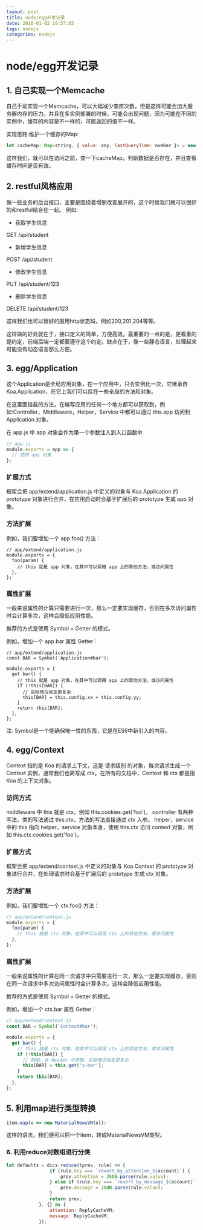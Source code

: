 ```yaml
---
layout: post
title: node/egg开发记录
date: 2018-01-02 19:57:05
tags: nodejs
categories: nodejs
---
```


# node/egg开发记录

## 1. 自己实现一个Memcache

自己手动实现一个Memcache，可以大幅减少查库次数，但是这样可能会加大服务器内存的压力。并且在多实例部署的时候，可能会出现问题，因为可能在不同的实例中，缓存的内容是不一样的，可能返回的值不一样。

实现思路:维护一个缓存的Map:

```JavaScript
let cacheMap: Map<string, { value: any, lastQueryTime: number }> = new Map();
```

这样我们，就可以在访问之前，查一下cacheMap，判断数据是否存在，并且查看缓存时间是否有效。


## 2. restful风格应用

做一些业务的后台接口，主要是围绕着增删改查展开的，这个时候我们就可以很好的和restful结合在一起。
例如:

- 获取学生信息

GET /api/student

- 新增学生信息

POST /api/student

- 修改学生信息

PUT /api/student/123

- 删除学生信息

DELETE /api/student/123

这样我们也可以很好的服用http状态码，例如200,201,204等等。

这样做的好处就在于，接口定义的简单，方便高效。最重要的一点的是，更看重的是约定，前端后端一定都要遵守这个约定。缺点在于，像一些静态语言，处理起来可能没有动态语言那么方便。

## 3. egg/Application

这个Application是全局应用对象，在一个应用中，只会实例化一次，它继承自Koa.Application，在它上我们可以挂在一些全局的方法和对象。

在这里面挂载的方法，在编写应用的任何一个地方都可以获取到，例如:Controller，Middleware，Helper，Service 中都可以通过 this.app 访问到 Application 对象。

在 app.js 中 app 对象会作为第一个参数注入到入口函数中

```JavaScript
// app.js
module.exports = app => {
  // 使用 app 对象
};
```

### 扩展方式

框架会把 app/extend/application.js 中定义的对象与 Koa Application 的 prototype 对象进行合并，在应用启动时会基于扩展后的 prototype 生成 app 对象。

### 方法扩展
例如，我们要增加一个 app.foo() 方法：

```
// app/extend/application.js
module.exports = {
  foo(param) {
    // this 就是 app 对象，在其中可以调用 app 上的其他方法，或访问属性
  },
};
```

### 属性扩展

一般来说属性的计算只需要进行一次，那么一定要实现缓存，否则在多次访问属性时会计算多次，这样会降低应用性能。

推荐的方式是使用 Symbol + Getter 的模式。

例如，增加一个 app.bar 属性 Getter：

```
// app/extend/application.js
const BAR = Symbol('Application#bar');

module.exports = {
  get bar() {
    // this 就是 app 对象，在其中可以调用 app 上的其他方法，或访问属性
    if (!this[BAR]) {
      // 实际情况肯定更复杂
      this[BAR] = this.config.xx + this.config.yy;
    }
    return this[BAR];
  },
};
```

注: Symbol是一个能确保唯一性的东西，它是在ES6中新引入的内容。

## 4. egg/Context

Context 指的是 Koa 的请求上下文，这是 请求级别 的对象，每次请求生成一个 Context 实例，通常我们也简写成 ctx。在所有的文档中，Context 和 ctx 都是指 Koa 的上下文对象。

### 访问方式

middleware 中 this 就是 ctx，例如 this.cookies.get('foo')。
controller 有两种写法，类的写法通过 this.ctx，方法的写法直接通过 ctx 入参。
helper，service 中的 this 指向 helper，service 对象本身，使用 this.ctx 访问 context 对象，例如 this.ctx.cookies.get('foo')。
 
### 扩展方式
 
框架会把 app/extend/context.js 中定义的对象与 Koa Context 的 prototype 对象进行合并，在处理请求时会基于扩展后的 prototype 生成 ctx 对象。

### 方法扩展
例如，我们要增加一个 ctx.foo() 方法：

```javascript
// app/extend/context.js
module.exports = {
  foo(param) {
    // this 就是 ctx 对象，在其中可以调用 ctx 上的其他方法，或访问属性
  },
};
```

### 属性扩展

一般来说属性的计算在同一次请求中只需要进行一次，那么一定要实现缓存，否则在同一次请求中多次访问属性时会计算多次，这样会降低应用性能。

推荐的方式是使用 Symbol + Getter 的模式。

例如，增加一个 ctx.bar 属性 Getter：

```javascript
// app/extend/context.js
const BAR = Symbol('Context#bar');

module.exports = {
  get bar() {
    // this 就是 ctx 对象，在其中可以调用 ctx 上的其他方法，或访问属性
    if (!this[BAR]) {
      // 例如，从 header 中获取，实际情况肯定更复杂
      this[BAR] = this.get('x-bar');
    }
    return this[BAR];
  },
};
```

## 5. 利用map进行类型转换

```javascript
item.map(o => new MaterialNewsVM(o));
```

这样的语法，我们便可以把一个item，转成MaterialNewsVM类型。

### 6. 利用reduce对数组进行分类

```javascript
let defaults = dics.reduce((prev, rule) => {
                if (rule.key === `revert_by_attention_${account}`) {
                    prev.attention = JSON.parse(rule.value);
                } else if (rule.key === `revert_by_message_${account}`) {
                    prev.message = JSON.parse(rule.value);
                }
                return prev;
            }, {} as {
                attention: ReplyCacheVM;
                message: ReplyCacheVM;
            });
```















